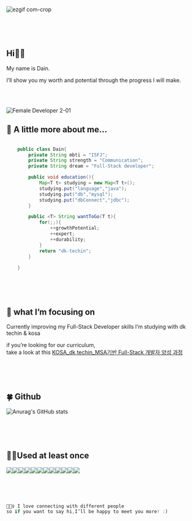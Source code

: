 ![ezgif com-crop](https://user-images.githubusercontent.com/116984988/228134936-cb07d3a5-7689-4f70-b2e6-beecac59fefb.gif)


<br>
<br>
<br>

<p align = "left">
    
## Hi✋🏻

My name is Dain. 

I’ll show you my worth and potential through the progress I will make.

<br>
<br>
</p>

![Female Developer 2-01](https://user-images.githubusercontent.com/116984988/228272094-963de450-69f4-4ec3-8a75-93a36a3d34d2.jpg)


## 🌈 A little more about me…

```java

    public class Dain{
        private String mbti = "ISFJ";
        private String strength = "Communication";
        private String dream = "Full-Stack developer";

        public void education(){
            Map<T t> studying = new Map<T t>();
            studying.put("language","java");
            studying.put("db","mysql");
            studying.put("dbConnect","jdbc");
        }

        public <T> String wantToGo(T t){
            for(;;){
                ++growthPotential;
                ++expert;
                ++durability;
            }
            return "dk-techin";
        }
        
    }

```


<br>
<br>
<br>

## 💛 what I’m focusing on

Currently improving my Full-Stack Developer skills I’m studying with dk techin & kosa

if you’re looking for our curriculum,   
take a look at this [KOSA_dk techin_MSA기반 Full-Stack 개발자 양성 과정](https://github.com/FunnyDain/kosa-education-summary)

<br>
<br>
<br>

<!-- <a href="버튼을 눌렀을 때 이동할 링크" target="_blank"></a> -->

<!-- dark, radical, merko, gruvbox, tokyonight, onedark, cobalt, synthwave, highcontrast, dracula -->

## 🍀 Github

![Anurag's GitHub stats](https://github-readme-stats.vercel.app/api?username=FunnyDain&show_icons=true&theme=radical&align="right")

<br>
<br>
<br>

## 👍🏻Used at least once

<img src="https://img.shields.io/badge/Java-007396?style=flat-square&logo=java&logoColor=white"><img src="https://img.shields.io/badge/Spring-6DB33F?style=flat-square&logo=Spring&logoColor=white"><img src="https://img.shields.io/badge/HTML5-E34F26?style=flat-square&logo=HTML5&logoColor=white"><img src="https://img.shields.io/badge/JavaScript-F7DF1E?style=flat-square&logo=JavaScript&logoColor=white"/><img src="https://img.shields.io/badge/CSS3-1572B6?style=flat-square&logo=CSS3&logoColor=white"><img src="https://img.shields.io/badge/Python-3776AB?style=flat-square&logo=Python&logoColor=white"><img src="https://img.shields.io/badge/Flask-000000?style=flat-square&logo=Flask&logoColor=white"><img src="https://img.shields.io/badge/MySQL-4479A1?style=flat-square&logo=MySQL&logoColor=white"><img src="https://img.shields.io/badge/Oracle-F80000?style=flat-square&logo=Oracle&logoColor=white"><img src="https://img.shields.io/badge/React-61DAFB?style=flat-square&logo=React&logoColor=white"><img src="https://img.shields.io/badge/Bootstrap-7952B3?style=flat-square&logo=Bootstrap&logoColor=white"><img src="https://img.shields.io/badge/Anaconda-44A833?style=flat-square&logo=Anaconda&logoColor=white">

<br>
<br>
<br>

```java
💁🏻‍♀️ I love connecting with different people 
so if you want to say hi,I’ll be happy to meet you more! :)
```



